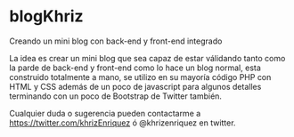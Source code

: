 blogKhriz
=========

Creando un mini blog con back-end y front-end integrado

La idea es crear un mini blog que sea capaz de estar válidando tanto como la parde de back-end y front-end como lo hace un blog normal, esta construido totalmente a mano, se utilizo en su mayoría código PHP con HTML y CSS además de un poco de javascript para algunos detalles terminando con un poco de Bootstrap de Twitter también.

Cualquier duda o sugerencia pueden contactarme a https://twitter.com/khrizEnriquez ó @khrizenriquez en twitter.
